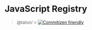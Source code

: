 # JavaScript Registry

> @talon/<module> > [![Commitizen friendly](https://img.shields.io/badge/commitizen-friendly-brightgreen.svg)](http://commitizen.github.io/cz-cli/)
